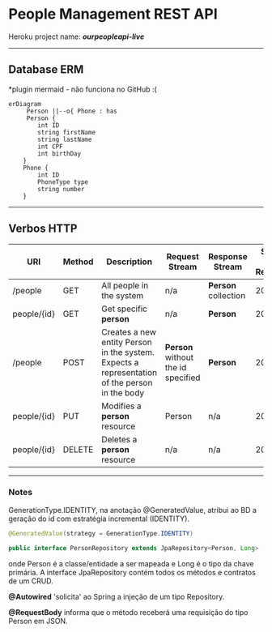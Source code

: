 # People Management REST API

Heroku project name: **_ourpeopleapi-live_**
___
## Database ERM
*plugin mermaid - não funciona no GitHub :(
```mermaid
erDiagram
     Person ||--o{ Phone : has
     Person {
        int ID
        string firstName
        string lastName
        int CPF
        int birthDay
    }
    Phone {
        int ID
        PhoneType type
        string number
    } 
```

___
## Verbos HTTP

|URI|Method|Description|Request Stream|Response Stream|Status Code Returned|
|---|---|---|---|---|---|
|/people|GET|All people in the system|n/a|**Person** collection|200/404|
|people/{id}|GET|Get specific **person**|n/a|**Person**|200/404|
|/people|POST|Creates a new entity Person in the system. Expects a representation of the person in the body|**Person** without the id specified|**Person**|201/404|
|people/{id}|PUT|Modifies a **person** resource|Person|n/a|200/404|
|people/{id}|DELETE|Deletes a **person** resource|n/a|n/a|200/404|



___
### Notes
GenerationType.IDENTITY, na anotação @GeneratedValue,
atribui ao BD a geração do id com estratégia incremental (IDENTITY).
```java
@GeneratedValue(strategy = GenerationType.IDENTITY)
```
```java
public interface PersonRepository extends JpaRepository<Person, Long>
``` 
onde Person é a classe/entidade
a ser mapeada e Long é o tipo da chave primária.
A interface JpaRepository contém todos os métodos e contratos de um CRUD.

**@Autowired** 'solicita' ao Spring a injeção de um tipo Repository.

**@RequestBody** informa que o método receberá uma requisição do tipo Person
em JSON.

